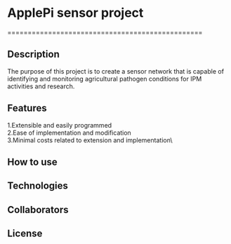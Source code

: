 # **ApplePi sensor project**

================================================

## Description

The purpose of this project is to create a sensor network that is capable of identifying and monitoring agricultural pathogen conditions for IPM activities and research.

## Features

1.Extensible and easily programmed\
2.Ease of implementation and modification\
3.Minimal costs related to extension and implementation\

## How to use

## Technologies

## Collaborators

## License
